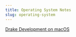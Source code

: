 ```yaml
---
title: Operating System Notes
slug: operating-system
---
```


[Drake Development on macOS](/development_on_mac.html)  